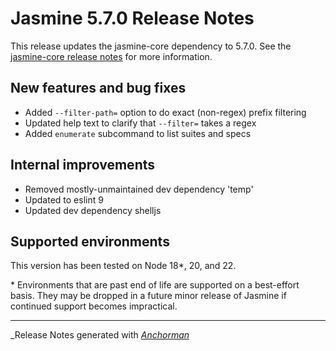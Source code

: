 # Jasmine 5.7.0 Release Notes

This release updates the jasmine-core dependency to 5.7.0. See the
[jasmine-core release notes](https://github.com/jasmine/jasmine/blob/main/release_notes/5.7.0.md)
for more information.

## New features and bug fixes

* Added `--filter-path=` option to do exact (non-regex) prefix filtering
* Updated help text to clarify that `--filter=` takes a regex
* Added `enumerate` subcommand to list suites and specs

## Internal improvements

* Removed mostly-unmaintained dev dependency 'temp'
* Updated to eslint 9
* Updated dev dependency shelljs

## Supported environments

This version has been tested on Node 18*, 20, and 22.

\* Environments that are past end of life are supported on a best-effort basis.
They may be dropped in a future minor release of Jasmine if continued support
becomes impractical.


------

_Release Notes generated with _[Anchorman](http://github.com/infews/anchorman)_
